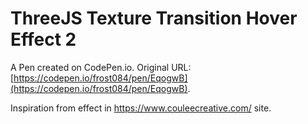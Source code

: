# ThreeJS Texture Transition Hover Effect 2

A Pen created on CodePen.io. Original URL: [https://codepen.io/frost084/pen/EqogwB](https://codepen.io/frost084/pen/EqogwB).

Inspiration from effect in https://www.couleecreative.com/ site.